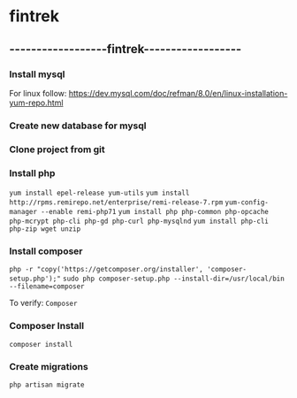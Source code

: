 # fintrek


## ------------------fintrek------------------
### Install mysql 
For linux follow:
https://dev.mysql.com/doc/refman/8.0/en/linux-installation-yum-repo.html

### Create new database for mysql


### Clone project from git

### Install php
`yum install epel-release yum-utils`
`yum install http://rpms.remirepo.net/enterprise/remi-release-7.rpm`
`yum-config-manager --enable remi-php71`
`yum install php php-common php-opcache php-mcrypt php-cli php-gd php-curl php-mysqlnd`
`yum install php-cli php-zip wget unzip`

### Install composer
`php -r "copy('https://getcomposer.org/installer', 'composer-setup.php');"`
`sudo php composer-setup.php --install-dir=/usr/local/bin --filename=composer`

To verify:
`Composer`

### Composer Install
`composer install`

### Create migrations
`php artisan migrate`

